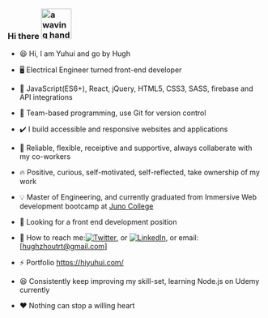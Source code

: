 ### Hi there <img src="https://user-images.githubusercontent.com/84819219/136729154-4acdd5a6-3c6c-4c22-a886-99e9c893c086.gif" alt="a waving hand to say hello" width="60px">  
<!--
**Hughzhoutrt/Hughzhoutrt** is a ✨ _special_ ✨ repository because its `README.md` (this file) appears on your GitHub profile.

Here are some ideas to get you started:

- 🔭 I’m currently working on ...
- 🌱 I’m currently learning ...
- 👯 I’m looking to collaborate on ...
- 🤔 I’m looking for help with ...
- 💬 Ask me about ...
- 📫 How to reach me: ...
- 😄 Pronouns: ...
- ⚡ Fun fact: ...
-->
- 😆 Hi, I am Yuhui and go by Hugh

- 🖥️ Electrical Engineer turned front-end developer     

- 🧰 JavaScript(ES6+), React, jQuery, HTML5, CSS3, SASS, firebase and API integrations   
    
- 🌱 Team-based programming, use Git for version control
  
- ✔️ I build accessible and responsive websites and applications   
  
- 👯 Reliable, flexible, receiptive and supportive, always collaberate with my co-workers
  
- 🔥 Positive, curious, self-motivated, self-reflected, take ownership of my work      
  
- 💡 Master of Engineering, and currently graduated from Immersive Web development bootcamp at <a href="https://junocollege.com/bootcamp/web-development">Juno College</a>   

- 🧐 Looking for a front end development position      

- 💬 How to reach me:[![Twitter][1.2]][1], or [![LinkedIn][2.2]][2], or email:[hughzhoutrt@gmail.com]   
<!-- Icons -->  
[1.2]: http://i.imgur.com/wWzX9uB.png (twitter icon without padding)  
[2.2]: https://raw.githubusercontent.com/MartinHeinz/MartinHeinz/master/linkedin-3-16.png (LinkedIn icon without padding)  
<!-- Links to your social media accounts -->  
[1]: https://twitter.com/Hugh_Zhou_  
[2]: https://www.linkedin.com/in/hugh-yuhui-zhou-47181b170/  
     
- ⚡ Portfolio https://hiyuhui.com/    
    
- 😆 Consistently keep improving my skill-set, learning Node.js on Udemy currently  
    
- ❤️ Nothing can stop a willing heart  
